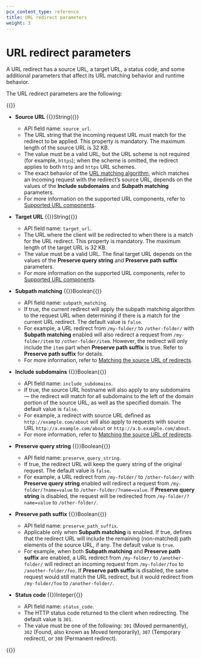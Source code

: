 ```yaml
---
pcx_content_type: reference
title: URL redirect parameters
weight: 3
---
```


# URL redirect parameters

A URL redirect has a source URL, a target URL, a status code, and some additional parameters that affect its URL matching behavior and runtime behavior.

The URL redirect parameters are the following:

{{<definitions>}}

- **Source URL** {{<type>}}String{{</type>}}

    - API field name: `source_url`.
    - The URL string that the incoming request URL must match for the redirect to be applied. This property is mandatory. The maximum length of the source URL is 32 KB.
    - The value must be a valid URL, but the URL scheme is not required (for example, `https`); when the scheme is omitted, the redirect applies to both `http` and `https` URL schemes.
    - The exact behavior of the [URL matching algorithm](/rules/url-forwarding/bulk-redirects/how-it-works/#url-matching-algorithm), which matches an incoming request with the redirect’s source URL, depends on the values of the **Include subdomains** and **Subpath matching** parameters.
    - For more information on the supported URL components, refer to [Supported URL components](/rules/url-forwarding/bulk-redirects/reference/url-components/).

- **Target URL** {{<type>}}String{{</type>}}

    - API field name: `target_url`.
    - The URL where the client will be redirected to when there is a match for the URL redirect. This property is mandatory. The maximum length of the target URL is 32 KB.
    - The value must be a valid URL. The final target URL depends on the values of the **Preserve query string** and **Preserve path suffix** parameters.
    - For more information on the supported URL components, refer to [Supported URL components](/rules/url-forwarding/bulk-redirects/reference/url-components/).

- **Subpath matching** {{<type>}}Boolean{{</type>}}

    - API field name: `subpath_matching`.
    - If true, the current redirect will apply the subpath matching algorithm to the request URL when determining if there is a match for the current URL redirect. The default value is `false`.
    - For example, a URL redirect from `/my-folder/` to `/other-folder/` with **Subpath matching** enabled will also redirect a request from `/my-folder/item` to `/other-folder/item`. However, the redirect will only include the `item` part when **Preserve path suffix** is true. Refer to **Preserve path suffix** for details.
    - For more information, refer to [Matching the source URL of redirects](/rules/url-forwarding/bulk-redirects/how-it-works/#matching-the-source-url-of-redirects).

- **Include subdomains** {{<type>}}Boolean{{</type>}}

    - API field name: `include_subdomains`.
    - If true, the source URL hostname will also apply to any subdomains — the redirect will match for all subdomains to the left of the domain portion of the source URL, as well as the specified domain. The default value is `false`.
    - For example, a redirect with source URL defined as `http://example.com/about` will also apply to requests with source URL `http://a.example.com/about` or `http://a.b.example.com/about`.
    - For more information, refer to [Matching the source URL of redirects](/rules/url-forwarding/bulk-redirects/how-it-works/#matching-the-source-url-of-redirects).

- **Preserve query string** {{<type>}}Boolean{{</type>}}

    - API field name: `preserve_query_string`.
    - If true, the redirect URL will keep the query string of the original request. The default value is `false`.
    - For example, a URL redirect from `/my-folder/` to `/other-folder/` with **Preserve query string** enabled will redirect a request from `/my-folder/?name=value` to `/other-folder/?name=value`. If **Preserve query string** is disabled, the request will be redirected from `/my-folder/?name=value` to `/other-folder/`.

- **Preserve path suffix** {{<type>}}Boolean{{</type>}}

    - API field name: `preserve_path_suffix`.
    - Applicable only when **Subpath matching** is enabled. If true, defines that the redirect URL will include the remaining (non-matched) path elements of the source URL, if any. The default value is `true`.
    - For example, when both **Subpath matching** and **Preserve path suffix** are enabled, a URL redirect from `/my-folder/` to `/another-folder/` will redirect an incoming request from `/my-folder/foo` to `/another-folder/foo`. If **Preserve path suffix** is disabled, the same request would still match the URL redirect, but it would redirect from `/my-folder/foo` to `/another-folder/`.

- **Status code** {{<type>}}Integer{{</type>}}

    - API field name: `status_code`.
    - The HTTP status code returned to the client when redirecting. The default value is `301`.
    - The value must be one of the following: `301` (Moved permanently), `302` (Found, also known as Moved temporarily), `307` (Temporary redirect), or `308` (Permanent redirect).

{{</definitions>}}

